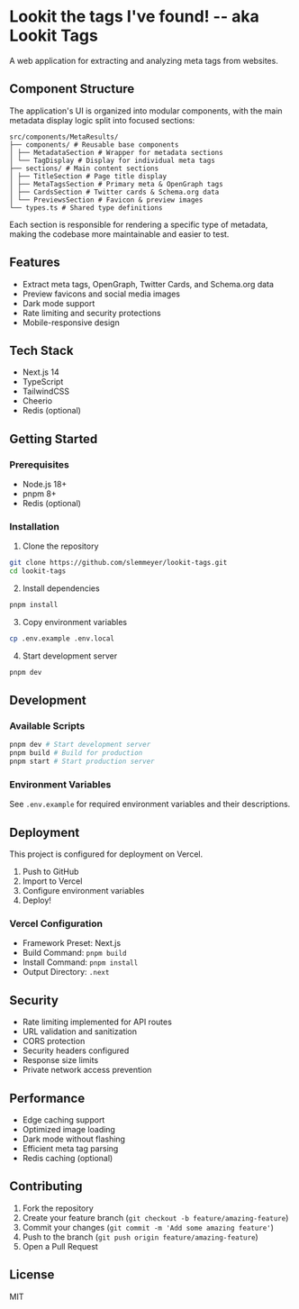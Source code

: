 # Lookit the tags I've found! -- aka Lookit Tags

A web application for extracting and analyzing meta tags from websites.

## Component Structure

The application's UI is organized into modular components, with the main metadata display logic split into focused sections:

```
src/components/MetaResults/
├── components/ # Reusable base components
│ ├── MetadataSection # Wrapper for metadata sections
│ └── TagDisplay # Display for individual meta tags
├── sections/ # Main content sections
│ ├── TitleSection # Page title display
│ ├── MetaTagsSection # Primary meta & OpenGraph tags
│ ├── CardsSection # Twitter cards & Schema.org data
│ └── PreviewsSection # Favicon & preview images
└── types.ts # Shared type definitions
```
Each section is responsible for rendering a specific type of metadata, making the codebase more maintainable and easier to test.

## Features
- Extract meta tags, OpenGraph, Twitter Cards, and Schema.org data
- Preview favicons and social media images
- Dark mode support
- Rate limiting and security protections
- Mobile-responsive design

## Tech Stack
- Next.js 14
- TypeScript
- TailwindCSS
- Cheerio
- Redis (optional)

## Getting Started

### Prerequisites
- Node.js 18+
- pnpm 8+
- Redis (optional)

### Installation

1. Clone the repository

```bash
git clone https://github.com/slemmeyer/lookit-tags.git
cd lookit-tags
```

2. Install dependencies

```bash
pnpm install
```

3. Copy environment variables

```bash
cp .env.example .env.local
```

4. Start development server

```bash
pnpm dev
```

## Development

### Available Scripts

```bash
pnpm dev # Start development server
pnpm build # Build for production
pnpm start # Start production server
```

### Environment Variables

See `.env.example` for required environment variables and their descriptions.

## Deployment

This project is configured for deployment on Vercel.

1. Push to GitHub
2. Import to Vercel
3. Configure environment variables
4. Deploy!

### Vercel Configuration

- Framework Preset: Next.js
- Build Command: `pnpm build`
- Install Command: `pnpm install`
- Output Directory: `.next`

## Security

- Rate limiting implemented for API routes
- URL validation and sanitization
- CORS protection
- Security headers configured
- Response size limits
- Private network access prevention

## Performance

- Edge caching support
- Optimized image loading
- Dark mode without flashing
- Efficient meta tag parsing
- Redis caching (optional)

## Contributing

1. Fork the repository
2. Create your feature branch (`git checkout -b feature/amazing-feature`)
3. Commit your changes (`git commit -m 'Add some amazing feature'`)
4. Push to the branch (`git push origin feature/amazing-feature`)
5. Open a Pull Request

## License

MIT

